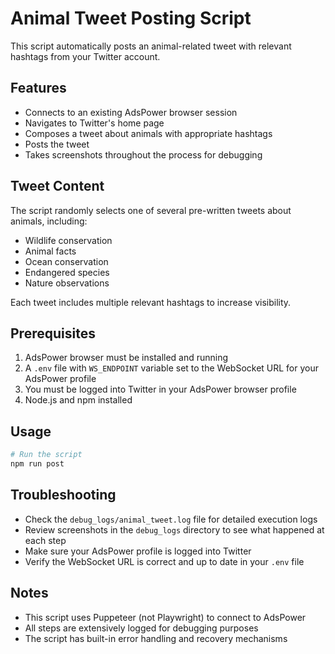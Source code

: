 # Animal Tweet Posting Script

This script automatically posts an animal-related tweet with relevant hashtags from your Twitter account.

## Features

- Connects to an existing AdsPower browser session
- Navigates to Twitter's home page
- Composes a tweet about animals with appropriate hashtags
- Posts the tweet
- Takes screenshots throughout the process for debugging

## Tweet Content

The script randomly selects one of several pre-written tweets about animals, including:
- Wildlife conservation
- Animal facts
- Ocean conservation
- Endangered species
- Nature observations

Each tweet includes multiple relevant hashtags to increase visibility.

## Prerequisites

1. AdsPower browser must be installed and running
2. A `.env` file with `WS_ENDPOINT` variable set to the WebSocket URL for your AdsPower profile
3. You must be logged into Twitter in your AdsPower browser profile
4. Node.js and npm installed

## Usage

```bash
# Run the script
npm run post
```

## Troubleshooting

- Check the `debug_logs/animal_tweet.log` file for detailed execution logs
- Review screenshots in the `debug_logs` directory to see what happened at each step
- Make sure your AdsPower profile is logged into Twitter
- Verify the WebSocket URL is correct and up to date in your `.env` file

## Notes

- This script uses Puppeteer (not Playwright) to connect to AdsPower
- All steps are extensively logged for debugging purposes
- The script has built-in error handling and recovery mechanisms
